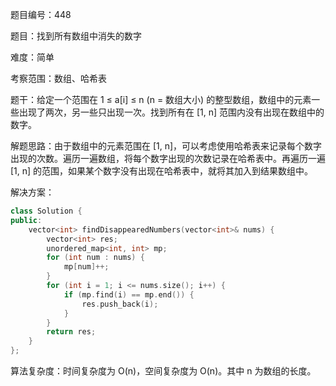 题目编号：448

题目：找到所有数组中消失的数字

难度：简单

考察范围：数组、哈希表

题干：给定一个范围在 1 ≤ a[i] ≤ n (n = 数组大小) 的整型数组，数组中的元素一些出现了两次，另一些只出现一次。找到所有在 [1, n] 范围内没有出现在数组中的数字。

解题思路：由于数组中的元素范围在 [1, n]，可以考虑使用哈希表来记录每个数字出现的次数。遍历一遍数组，将每个数字出现的次数记录在哈希表中。再遍历一遍 [1, n] 的范围，如果某个数字没有出现在哈希表中，就将其加入到结果数组中。

解决方案：

```cpp
class Solution {
public:
    vector<int> findDisappearedNumbers(vector<int>& nums) {
        vector<int> res;
        unordered_map<int, int> mp;
        for (int num : nums) {
            mp[num]++;
        }
        for (int i = 1; i <= nums.size(); i++) {
            if (mp.find(i) == mp.end()) {
                res.push_back(i);
            }
        }
        return res;
    }
};
```

算法复杂度：时间复杂度为 O(n)，空间复杂度为 O(n)。其中 n 为数组的长度。